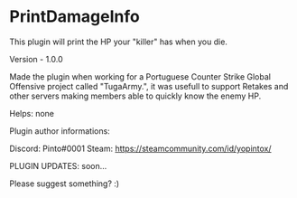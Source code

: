 # PrintDamageInfo
This plugin will print the HP your "killer" has when you die.

Version - 1.0.0

Made the plugin when working for a Portuguese Counter Strike Global Offensive project called "TugaArmy.", it was usefull to support Retakes and other servers making members able to quickly know the enemy HP.

Helps: none

Plugin author informations:

Discord: Pinto#0001
Steam: https://steamcommunity.com/id/yopintox/

PLUGIN UPDATES:
soon...

Please suggest something? :)
